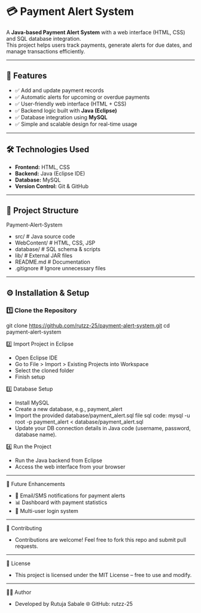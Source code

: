 # 💳 Payment Alert System

A **Java-based Payment Alert System** with a web interface (HTML, CSS) and SQL database integration.  
This project helps users track payments, generate alerts for due dates, and manage transactions efficiently.  

----

## 🚀 Features
- ✅ Add and update payment records  
- ✅ Automatic alerts for upcoming or overdue payments  
- ✅ User-friendly web interface (HTML + CSS)  
- ✅ Backend logic built with **Java (Eclipse)**  
- ✅ Database integration using **MySQL**  
- ✅ Simple and scalable design for real-time usage  

----

## 🛠️ Technologies Used
- **Frontend:** HTML, CSS  
- **Backend:** Java (Eclipse IDE)  
- **Database:** MySQL  
- **Version Control:** Git & GitHub  

----

## 📂 Project Structure
Payment-Alert-System
- src/ # Java source code
- WebContent/ # HTML, CSS, JSP 
- database/ # SQL schema & scripts
- lib/ # External JAR files
- README.md # Documentation
- .gitignore # Ignore unnecessary files

---
## ⚙️ Installation & Setup                                     
                                                               
### 1️⃣ Clone the Repository   

git clone https://github.com/rutzz-25/payment-alert-system.git cd payment-alert-system                                        

2️⃣ Import Project in Eclipse
- Open Eclipse IDE
- Go to File > Import > Existing Projects into Workspace
- Select the cloned folder
- Finish setup

3️⃣ Database Setup
- Install MySQL
- Create a new database, e.g., payment_alert
- Import the provided database/payment_alert.sql file
  sql code: mysql -u root -p payment_alert < database/payment_alert.sql 
- Update your DB connection details in Java code (username, password, database name).

4️⃣ Run the Project
- Run the Java backend from Eclipse
- Access the web interface from your browser

---

📝 Future Enhancements

- 🔔 Email/SMS notifications for payment alerts
- 📊 Dashboard with payment statistics
- 👥 Multi-user login system

---

🤝 Contributing
- Contributions are welcome! Feel free to fork this repo and submit pull requests.

---

📄 License
- This project is licensed under the MIT License – free to use and modify.

---

👨‍💻 Author
- Developed by Rutuja Sabale
🌐 GitHub: rutzz-25

